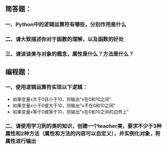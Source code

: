 ## 简答题：

### 一、Python中的逻辑运算符有哪些，分别作用是什么
### 二、请大致描述你对于函数的理解，以及函数的好处
### 三、请谈谈类与对象的概念，属性是什么？方法是什么？

## 编程题：

### 一、使用逻辑运算符实现以下逻辑：

- 如果变量x大于0且小于10，则输出"x在0和10之间"
- 如果变量x小于0或大于10，则输出"x不在0和10之间"
- 如果变量x等于0或等于10，则输出"x在0和10之间的边界上"

### 二、请使用学习到的类的知识，创建一个teacher类，要求不少于3种属性和2种方法（属性和方法的内容可以自定义），并实例化对象，将属性进行输出
